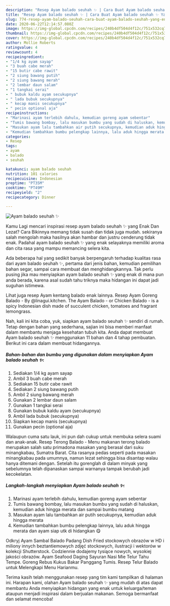 ```yaml
---
description: "Resep Ayam balado seuhah ✨ | Cara Buat Ayam balado seuhah ✨ Yang Enak Dan Lezat"
title: "Resep Ayam balado seuhah ✨ | Cara Buat Ayam balado seuhah ✨ Yang Enak Dan Lezat"
slug: 774-resep-ayam-balado-seuhah-cara-buat-ayam-balado-seuhah-yang-enak-dan-lezat
date: 2020-06-22T12:14:57.080Z
image: https://img-global.cpcdn.com/recipes/240b4df504d4f12c/751x532cq70/ayam-balado-seuhah-✨-foto-resep-utama.jpg
thumbnail: https://img-global.cpcdn.com/recipes/240b4df504d4f12c/751x532cq70/ayam-balado-seuhah-✨-foto-resep-utama.jpg
cover: https://img-global.cpcdn.com/recipes/240b4df504d4f12c/751x532cq70/ayam-balado-seuhah-✨-foto-resep-utama.jpg
author: Mollie Roberts
ratingvalue: 4
reviewcount: 4
recipeingredient:
- "1/4 kg ayam sayap"
- "3 buah cabe merah"
- "15 butir cabe rawit"
- "2 siung bawang putih"
- "2 siung bawang merah"
- "2 lembar daun salam"
- "1 tangkai serai"
- " bubuk kaldu ayam secukupnya"
- " lada bubuk secukupnya"
- " kecap manis secukupnya"
- " pecin optional aja"
recipeinstructions:
- "Marinasi ayam terlebih dahulu, kemudian goreng ayam sebentar"
- "Tumis bawang bombay, lalu masukan bumbu yang sudah di haluskan, kemudian aduk hingga merata dan sampai bumbu matang"
- "Masukan ayam lalu tambahkan air putih secukupnya, kemudian aduk hingga merata"
- "Kemudian tambahkan bumbu pelengkap lainnya, lalu aduk hingga merata dan ayam siap utk di hidangkan 😋"
categories:
- Resep
tags:
- ayam
- balado
- seuhah

katakunci: ayam balado seuhah 
nutrition: 101 calories
recipecuisine: Indonesian
preptime: "PT35M"
cooktime: "PT49M"
recipeyield: "2"
recipecategory: Dinner

---
```



![Ayam balado seuhah ✨](https://img-global.cpcdn.com/recipes/240b4df504d4f12c/751x532cq70/ayam-balado-seuhah-✨-foto-resep-utama.jpg)

Kamu Lagi mencari inspirasi resep ayam balado seuhah ✨ yang Enak Dan Lezat? Cara Bikinnya memang tidak susah dan tidak juga mudah. sekiranya salah mengolah maka hasilnya akan hambar dan justru cenderung tidak enak. Padahal ayam balado seuhah ✨ yang enak selayaknya memiliki aroma dan cita rasa yang mampu memancing selera kita.

Ada beberapa hal yang sedikit banyak berpengaruh terhadap kualitas rasa dari ayam balado seuhah ✨, pertama dari jenis bahan, kemudian pemilihan bahan segar, sampai cara membuat dan menghidangkannya. Tak perlu pusing jika mau menyiapkan ayam balado seuhah ✨ yang enak di mana pun anda berada, karena asal sudah tahu triknya maka hidangan ini dapat jadi suguhan istimewa.

Lihat juga resep Ayam kentang balado enak lainnya. Resep Ayam Goreng Balado - By @linagui.kitchen. The Ayam Balado - or Chicken Balado - is a spicy Indonesian dish made of succulent chicken, tomatoes and fragrant lemongrass.


Nah, kali ini kita coba, yuk, siapkan ayam balado seuhah ✨ sendiri di rumah. Tetap dengan bahan yang sederhana, sajian ini bisa memberi manfaat dalam membantu menjaga kesehatan tubuh kita. Anda dapat membuat Ayam balado seuhah ✨ menggunakan 11 bahan dan 4 tahap pembuatan. Berikut ini cara dalam membuat hidangannya.

<!--inarticleads1-->

##### Bahan-bahan dan bumbu yang digunakan dalam menyiapkan Ayam balado seuhah ✨:

1. Sediakan 1/4 kg ayam sayap
1. Ambil 3 buah cabe merah
1. Sediakan 15 butir cabe rawit
1. Sediakan 2 siung bawang putih
1. Ambil 2 siung bawang merah
1. Gunakan 2 lembar daun salam
1. Gunakan 1 tangkai serai
1. Gunakan  bubuk kaldu ayam (secukupnya)
1. Ambil  lada bubuk (secukupnya)
1. Siapkan  kecap manis (secukupnya)
1. Gunakan  pecin (optional aja)


Walaupun cuma satu lauk, ini pun dah cukup untuk membuka selera suami dan anak-anak. Resep Terong Balado - Menu makanan terong balado merupakan salah satu primadona masakan yang berasal dari suku minangkabau, Sumatra Barat. Cita rasanya pedas seperti pada masakan minangkabau pada umumnya, namun lezat sehingga bisa disantap walau hanya ditemani dengan. Setelah itu gorenglah di dalam minyak yang sebelumnya telah dipanaskan sampai warnanya tampak berubah jadi kecokelatan. 

<!--inarticleads2-->

##### Langkah-langkah menyiapkan Ayam balado seuhah ✨:

1. Marinasi ayam terlebih dahulu, kemudian goreng ayam sebentar
1. Tumis bawang bombay, lalu masukan bumbu yang sudah di haluskan, kemudian aduk hingga merata dan sampai bumbu matang
1. Masukan ayam lalu tambahkan air putih secukupnya, kemudian aduk hingga merata
1. Kemudian tambahkan bumbu pelengkap lainnya, lalu aduk hingga merata dan ayam siap utk di hidangkan 😋


Odkryj Ayam Sambal Balado Padang Dish Fried stockowych obrazów w HD i miliony innych beztantiemowych zdjęć stockowych, ilustracji i wektorów w kolekcji Shutterstock. Codziennie dodajemy tysiące nowych, wysokiej jakości obrazów. Ayam Seafood Daging Sayuran Nasi Mie Telur Tahu Tempe. Goreng Rebus Kukus Bakar Panggang Tumis. Resep Telur Balado untuk Melengkapi Menu Harianmu. 

Terima kasih telah menggunakan resep yang tim kami tampilkan di halaman ini. Harapan kami, olahan Ayam balado seuhah ✨ yang mudah di atas dapat membantu Anda menyiapkan hidangan yang enak untuk keluarga/teman ataupun menjadi inspirasi dalam berjualan makanan. Semoga bermanfaat dan selamat mencoba!
